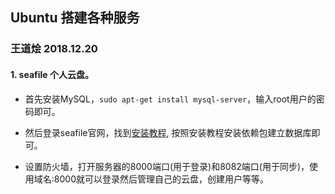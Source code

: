 ## Ubuntu 搭建各种服务

### 王道烩 2018.12.20

#### 1. seafile 个人云盘。

- 首先安装MySQL，`sudo apt-get install mysql-server`，输入root用户的密码即可。

- 然后登录seafile官网，找到[安装教程](https://manual-cn.seafile.com/deploy/using_mysql.html), 按照安装教程安装依赖包建立数据库即可。
- 设置防火墙，打开服务器的8000端口(用于登录)和8082端口(用于同步)，使用域名:8000就可以登录然后管理自己的云盘，创建用户等等。

#### 